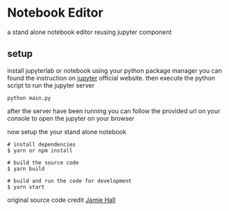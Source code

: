 # Notebook Editor
a stand alone notebook editor reusing jupyter component

## setup
install jupyterlab or notebook using your python package manager
you can found the instruction on [jupyter](https://jupyter.org/install) official website.
then execute the python script to run the jupyter server
```
python main.py
```
after the server have been running you can follow the provided url on your console to open the jupyter on your browser

now setup the your stand alone notebook
```
# install dependencies
$ yarn or npm install

# build the source code
$ yarn build

# build and run the code for development
$ yarn start
```

original source code credit [Jamie Hall](https://jamiehall.eu/posts/standalone-jupyter-application)
